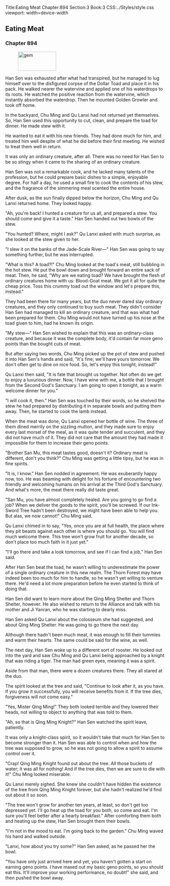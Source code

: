 Title:Eating Meat 
Chapter:894 
Section:3 
Book:3 
CSS:../Styles/style.css 
viewport: width=device-width
  
## Eating Meat
### Chapter 894 
<figure>
	<img src="../Images/gem.gif" alt="gem" id="gem" width="120" height="60" />
</figure>
  

  
  Han Sen was exhausted after what had transpired, but he managed to lug himself over to the disfigured corpse of the Dollar Toad and place it in his pack. He walked nearer the watervine and applied one of his waterdrops to its roots. He watched the positive reaction from the watervine, which instantly absorbed the waterdrop. Then he mounted Golden Growler and took off home.

In the backyard, Chu Ming and Qu Lanxi had not returned yet themselves. So, Han Sen used this opportunity to cut, clean, and prepare the toad for dinner. He made stew with it.

He wanted to eat it with his new friends. They had done much for him, and treated him well despite of what he did before their first meeting. He wished to treat them well in return.

It was only an ordinary creature, after all. There was no need for Han Sen to be so stingy when it came to the sharing of an ordinary creature.

Han Sen was not a remarkable cook, and he lacked many talents of the profession, but he could prepare basic dishes to a simple, enjoyable degree. For half a day, he used a small fire to cook the contents of his stew, and the fragrance of the simmering meal scented the entire house.

After dusk, as the sun finally dipped below the horizon, Chu Ming and Qu Lanxi returned home. They looked happy.

"Ah, you're back! I hunted a creature for us all, and prepared a stew. You should come and give it a taste." Han Sen handed out two bowls of the stew.

"You hunted? Where, might I ask?" Qu Lanxi asked with much surprise, as she looked at the stew given to her.

"I slew it on the banks of the Jade-Scale River—" Han Sen was going to say something further, but he was interrupted.

"What is this? A toad?!" Chu Ming looked at the toad's meat, still bubbling in the hot stew. He put the bowl down and brought forward an entire sack of meat. Then, he said, "Why are we eating toad? We have brought the flesh of ordinary creatures home with us: Blood-Goat meat. We got it all for quite the cheap price. Toss this crummy toad out the window and let's prepare this, instead."

They had been there for many years, but the duo never dared slay ordinary creatures, and they only continued to buy such meat. They didn't consider Han Sen had managed to kill an ordinary creature, and that was what had been prepared for them. Chu Ming would not have turned up his nose at the toad given to him, had he known its origin.

"My stew—" Han Sen wished to explain that this was an ordinary-class creature, and because it was the complete body, it'd contain far more geno points than the bought cuts of meat.

But after saying two words, Chu Ming picked up the pot of stew and pushed it into Han Sen's hands and said, "It's fine; we'll have yours tomorrow. We don't often get to dine on nice food. So, let's enjoy this tonight, instead!"

Qu Lanxi then said, "It is fate that brought us together. Not often do we get to enjoy a luxurious dinner. Now, I have wine with me, a bottle that I brought from the Second God's Sanctuary. I am going to open it tonight, as a warm welcome dinner for you."

"I will cook it, then." Han Sen was touched by their words, so he shelved the stew he had prepared by distributing it in separate bowls and putting them away. Then, he started to cook the lamb instead.

When the meat was done, Qu Lanxi opened her bottle of wine. The three of them dined merrily on the sizzling mutton, and they made sure to enjoy every last morsel of the meal, as it was quite tender and succulent, and they did not have much of it. They did not care that the amount they had made it impossible for them to increase their geno points.

"Brother San Mu, this meat tastes good, doesn't it? Ordinary meat is different, don't you think?" Chu Ming was getting a little tipsy, but he was in fine spirits.

"It is, I know." Han Sen nodded in agreement. He was exuberantly happy now, too. He was beaming with delight for his fortune of encountering two friendly and welcoming humans on his arrival at the Third God's Sanctuary. And what's more, the meat there really did taste great.

"San Mu, you have almost completely healed. Are you going to go find a job? When we deliver the goods to the spirit, you'll be screwed. If our Ink-Sword Tree hadn't been destroyed, we might have been able to help you. But alas, we now cannot!" Chu Ming said.

Qu Lanxi chimed in to say, "Yes, once you are at full health, the place where they pit beasts against each other is where you should go. You will find much welcome there. This tree won't grow fruit for another decade, so don't place too much faith in it just yet."

"I'll go there and take a look tomorrow, and see if I can find a job," Han Sen said.

After Han Sen beat the toad, he wasn't willing to underestimate the power of a single ordinary creature in this new realm. The Thorn Forest may have indeed been too much for him to handle, so he wasn't yet willing to venture there. He'd need a lot more preparation before he even started to think of doing that.

Han Sen did want to learn more about the Qing Ming Shelter and Thorn Shelter, however. He also wished to return to the Alliance and talk with his mother and Ji Yanran, who he was starting to dearly miss.

Han Sen asked Qu Lanxi about the colosseum she had suggested, and about Qing Ming Shelter. He was going to go there the next day.

Although there hadn't been much meat, it was enough to fill their tummies and warm their hearts. The same could be said for the wine, as well.

The next day, Han Sen woke up to a different sort of rooster. He looked out into the yard and saw Chu Ming and Qu Lanxi being approached by a knight that was riding a tiger. The man had green eyes, meaning it was a spirit.

Aside from that man, there were a dozen creatures there. They all stared at the duo.

The spirit looked at the tree and said, "Continue to look after it, as you have. If you grow it successfully, you will receive benefits from it. If the tree dies, forgiveness will not come easy."

"Yes, Mister Qing Ming!" They both looked terrible and they lowered their heads, not willing to object to anything that was told to them.

"Ah, so that is Qing Ming Knight?" Han Sen watched the spirit leave, patiently.

It was only a knight-class spirit, so it wouldn't take that much for Han Sen to become stronger than it. Han Sen was able to control when and how the tree was supposed to grow, so he was not going to allow a spirit to assume control over it.

"Crap! Qing Ming Knight found out about the tree. All those buckets of water; it was all for nothing! And if the tree dies, then we are sure to die with it!" Chu Ming looked miserable.

Qu Lanxi merely sighed. She knew she couldn't have hidden the existence of the tree from Qing Ming Knight forever, but she hadn't realized he'd find out about it so soon.

"The tree won't grow for another ten years, at least, so don't get too depressed yet. I'll go heat up the toad for you both, so come and eat. I'm sure you'll feel better after a hearty breakfast." After comforting them both and heating up the stew, Han Sen brought them their bowls.

"I'm not in the mood to eat. I'm going back to the garden." Chu Ming waved his hand and walked outside.

"Lanxi, how about you try some?" Han Sen asked, as he passed her the bowl.

"You have only just arrived here and yet, you haven't gotten a start on earning geno points. I have maxed out my basic geno points, so you should eat this. It'll improve your working performance, no doubt!" she said, and then pushed the bowl away.
